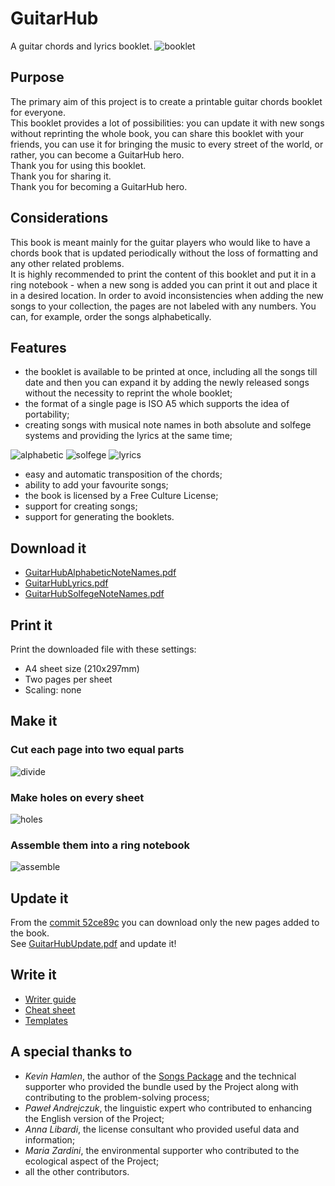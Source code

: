# GuitarHub
A guitar chords and lyrics booklet.
![booklet](src/img/forReadme/IMG_20180919_115431.jpg)

## Purpose
The primary aim of this project is to create a printable guitar chords booklet for everyone.  
This booklet provides a lot of possibilities: you can update it with new songs without reprinting the whole book, you can share this booklet with your friends, you can use it for bringing the music to every street of the world, or rather, you can become a GuitarHub hero.  
Thank you for using this booklet.  
Thank you for sharing it.  
Thank you for becoming a GuitarHub hero.  

## Considerations
This book is meant mainly for the guitar players who would like to have a chords book that is updated periodically without the loss of formatting and any other related problems.  
It is highly recommended to print the content of this booklet and put it in a ring notebook - when a new song is added you can print it out and place it in a desired location. In order to avoid inconsistencies when adding the new songs to your collection, the pages are not labeled with any numbers. You can, for example, order the songs alphabetically.  

## Features
* the booklet is available to be printed at once, including all the songs till date and then you can expand it by adding the newly released songs without the necessity to reprint the whole booklet;
* the format of a single page is ISO A5 which supports the idea of  portability;
* creating songs with musical note names in both absolute and solfege systems and providing the lyrics at the same time;

![alphabetic](src/img/forReadme/alphabetic.png) ![solfege](src/img/forReadme/solfege.png) ![lyrics](src/img/forReadme/lyrics.png)
* easy and automatic transposition of the chords;
* ability to add your favourite songs;
* the book is licensed by a Free Culture License;
* support for creating songs;
* support for generating the booklets.

## Download it
* [GuitarHubAlphabeticNoteNames.pdf](https://github.com/PietroPrandini/GuitarHub/raw/master/GuitarHubAlphabeticNoteNames.pdf)
* [GuitarHubLyrics.pdf](https://github.com/PietroPrandini/GuitarHub/raw/master/GuitarHubLyrics.pdf)
* [GuitarHubSolfegeNoteNames.pdf](https://github.com/PietroPrandini/GuitarHub/raw/master/GuitarHubSolfegeNoteNames.pdf)

## Print it
Print the downloaded file with these settings:
- A4 sheet size (210x297mm)
- Two pages per sheet
- Scaling: none

## Make it
### Cut each page into two equal parts
![divide](src/img/forReadme/divide.jpg)
### Make holes on every sheet
![holes](src/img/forReadme/holes.jpg)
### Assemble them into a ring notebook
![assemble](src/img/forReadme/assemble.jpg)

## Update it
From the [commit 52ce89c](https://github.com/PietroPrandini/GuitarHub/commit/52ce89ca96925727faf718a87e9bd916d5a24eb0) you can download only the new pages added to the book.  
See [GuitarHubUpdate.pdf](https://github.com/PietroPrandini/GuitarHub/raw/master/GuitarHubUpdate.pdf) and update it!    

## Write it
* [Writer guide](https://github.com/PietroPrandini/GuitarHub/blob/master/WRITE.md)
* [Cheat sheet](https://github.com/PietroPrandini/GuitarHub/blob/master/CHEATSHEET.md)
* [Templates](https://github.com/PietroPrandini/GuitarHub/tree/master/src/templates)

## A special thanks to
* *Kevin Hamlen*, the author of the [Songs Package](http://songs.sourceforge.net/) and the technical supporter who provided the bundle used by the Project along with contributing to the problem-solving process;
* *Paweł Andrejczuk*, the linguistic expert who contributed to enhancing the English version of the Project;
* *Anna Libardi*, the license consultant who provided useful data and information;
* *Maria Zardini*, the environmental supporter who contributed to the ecological aspect of the Project;
* all the other contributors.
